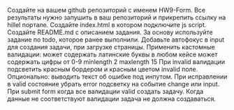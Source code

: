 Создайте на вашем github репозиторий с именем HW9-Form. Все результаты нужно запушить в ваш репозиторий и прикрепить ссылку на hillel портале.
Создайте index.html в котором подключите js script.
Создайте README.md с описанием задания.
За основу используйте задание по todo, которое ранее выполнили.
Добавьте автофокус в input для создания задачи, при загрузке страницы.
Применить кастомные валидации:
может содержать латинские буквы в любом кейсе
может содержать цифры от 0-9
minlength 2
maxlength 15
При invalid валидации подсветить красным бордером и красным цветом invalid поле. 
Опционально: выводить текст об ошибке под инпутом.
При исправлении в valid состояние убрать error подсветку на событие change или input.
При submit form когда все валидации valid создать задачу.
Когда данные не соответствуют валидации задача не должна создаваться.
